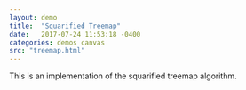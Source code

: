 ```yaml
---
layout: demo
title:  "Squarified Treemap"
date:   2017-07-24 11:53:18 -0400
categories: demos canvas
src: "treemap.html"
---
```


This is an implementation of the squarified treemap algorithm.